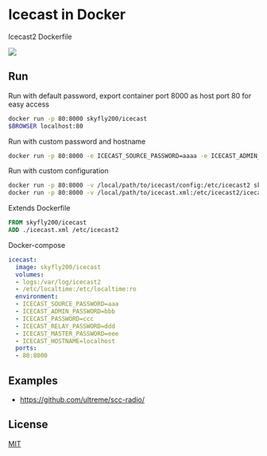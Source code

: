 # Icecast in Docker
Icecast2 Dockerfile

[![](http://dockeri.co/imageskyfly200/icecast)](https://index.docker.io/u/skyfly200/icecast/)

## Run

Run with default password, export container port 8000 as host port 80 for easy access

```bash
docker run -p 80:8000 skyfly200/icecast
$BROWSER localhost:80
```

Run with custom password and hostname

```bash
docker run -p 80:8000 -e ICECAST_SOURCE_PASSWORD=aaaa -e ICECAST_ADMIN_PASSWORD=bbbb -e ICECAST_PASSWORD=cccc -e ICECAST_RELAY_PASSWORD=dddd -e ICECAST_MASTER_PASSWORD=eeee -e ICECAST_HOSTNAME=localhost moul/icecast
```

Run with custom configuration

```bash
docker run -p 80:8000 -v /local/path/to/icecast/config:/etc/icecast2 skyfly200/icecast
docker run -p 80:8000 -v /local/path/to/icecast.xml:/etc/icecast2/icecast.xml skyfly200/icecast
```

Extends Dockerfile

```Dockerfile
FROM skyfly200/icecast
ADD ./icecast.xml /etc/icecast2
```

Docker-compose

```yaml
icecast:
  image: skyfly200/icecast
  volumes:
  - logs:/var/log/icecast2
  - /etc/localtime:/etc/localtime:ro
  environment:
  - ICECAST_SOURCE_PASSWORD=aaa
  - ICECAST_ADMIN_PASSWORD=bbb
  - ICECAST_PASSWORD=ccc
  - ICECAST_RELAY_PASSWORD=ddd
  - ICECAST_MASTER_PASSWORD=eee
  - ICECAST_HOSTNAME=localhost
  ports:
  - 80:8000
```

## Examples

- https://github.com/ultreme/scc-radio/


## License

[MIT](https://github.com/moul/docker-icecast/blob/master/LICENSE.md)
